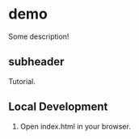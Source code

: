 # demo

Some description!

## subheader

Tutorial.

## Local Development

1. Open index.html in your browser.
